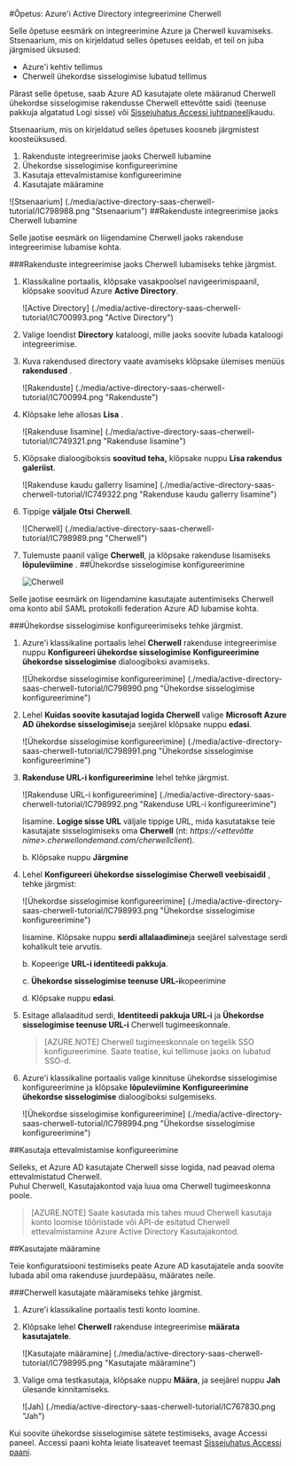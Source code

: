 <properties 
    pageTitle="Õpetus: Azure'i Active Directory integreerimine Cherwell | Microsoft Azure'i" 
    description="Saate teada, kuidas lubada ühekordse sisselogimise, automatiseeritud ettevalmistamise ja muud Azure Active Directory Cherwell abil!" 
    services="active-directory" 
    authors="jeevansd"  
    documentationCenter="na" 
    manager="femila"/>
<tags 
    ms.service="active-directory" 
    ms.devlang="na" 
    ms.topic="article" 
    ms.tgt_pltfrm="na" 
    ms.workload="identity" 
    ms.date="10/14/2016" 
    ms.author="jeedes" />

#<a name="tutorial-azure-active-directory-integration-with-cherwell"></a>Õpetus: Azure'i Active Directory integreerimine Cherwell

Selle õpetuse eesmärk on integreerimine Azure ja Cherwell kuvamiseks. Stsenaarium, mis on kirjeldatud selles õpetuses eeldab, et teil on juba järgmised üksused:

-   Azure'i kehtiv tellimus
-   Cherwell ühekordse sisselogimise lubatud tellimus

Pärast selle õpetuse, saab Azure AD kasutajate olete määranud Cherwell ühekordse sisselogimise rakendusse Cherwell ettevõtte saidi (teenuse pakkuja algatatud Logi sisse) või [Sissejuhatus Accessi juhtpaneeli](active-directory-saas-access-panel-introduction.md)kaudu.

Stsenaarium, mis on kirjeldatud selles õpetuses koosneb järgmistest koosteüksused.

1.  Rakenduste integreerimise jaoks Cherwell lubamine
2.  Ühekordse sisselogimise konfigureerimine
3.  Kasutaja ettevalmistamise konfigureerimine
4.  Kasutajate määramine

![Stsenaarium] (./media/active-directory-saas-cherwell-tutorial/IC798988.png "Stsenaarium")
##<a name="enabling-the-application-integration-for-cherwell"></a>Rakenduste integreerimise jaoks Cherwell lubamine

Selle jaotise eesmärk on liigendamine Cherwell jaoks rakenduse integreerimise lubamise kohta.

###<a name="to-enable-the-application-integration-for-cherwell-perform-the-following-steps"></a>Rakenduste integreerimise jaoks Cherwell lubamiseks tehke järgmist.

1.  Klassikaline portaalis, klõpsake vasakpoolsel navigeerimispaanil, klõpsake soovitud Azure **Active Directory**.

    ![Active Directory] (./media/active-directory-saas-cherwell-tutorial/IC700993.png "Active Directory")

2.  Valige loendist **Directory** kataloogi, mille jaoks soovite lubada kataloogi integreerimise.

3.  Kuva rakendused directory vaate avamiseks klõpsake ülemises menüüs **rakendused** .

    ![Rakenduste] (./media/active-directory-saas-cherwell-tutorial/IC700994.png "Rakenduste")

4.  Klõpsake lehe allosas **Lisa** .

    ![Rakenduse lisamine] (./media/active-directory-saas-cherwell-tutorial/IC749321.png "Rakenduse lisamine")

5.  Klõpsake dialoogiboksis **soovitud teha,** klõpsake nuppu **Lisa rakendus galeriist**.

    ![Rakenduse kaudu gallerry lisamine] (./media/active-directory-saas-cherwell-tutorial/IC749322.png "Rakenduse kaudu gallerry lisamine")

6.  Tippige **väljale Otsi** **Cherwell**.

    ![Cherwell] (./media/active-directory-saas-cherwell-tutorial/IC798989.png "Cherwell")

7.  Tulemuste paanil valige **Cherwell**, ja klõpsake rakenduse lisamiseks **lõpuleviimine** .
##<a name="configuring-single-sign-on"></a>Ühekordse sisselogimise konfigureerimine

    ![Cherwell](./media/active-directory-saas-cherwell-tutorial/IC798996.png "Cherwell")

Selle jaotise eesmärk on liigendamine kasutajate autentimiseks Cherwell oma konto abil SAML protokolli federation Azure AD lubamise kohta.

###<a name="to-configure-single-sign-on-perform-the-following-steps"></a>Ühekordse sisselogimise konfigureerimiseks tehke järgmist.

1.  Azure'i klassikaline portaalis lehel **Cherwell** rakenduse integreerimise nuppu **Konfigureeri ühekordse sisselogimise** **Konfigureerimine ühekordse sisselogimise** dialoogiboksi avamiseks.

    ![Ühekordse sisselogimise konfigureerimine] (./media/active-directory-saas-cherwell-tutorial/IC798990.png "Ühekordse sisselogimise konfigureerimine")

2.  Lehel **Kuidas soovite kasutajad logida Cherwell** valige **Microsoft Azure AD ühekordse sisselogimise**ja seejärel klõpsake nuppu **edasi**.

    ![Ühekordse sisselogimise konfigureerimine] (./media/active-directory-saas-cherwell-tutorial/IC798991.png "Ühekordse sisselogimise konfigureerimine")

3.  **Rakenduse URL-i konfigureerimine** lehel tehke järgmist.

    ![Rakenduse URL-i konfigureerimine] (./media/active-directory-saas-cherwell-tutorial/IC798992.png "Rakenduse URL-i konfigureerimine")

    lisamine.  **Logige sisse URL** väljale tippige URL, mida kasutatakse teie kasutajate sisselogimiseks oma **Cherwell** (nt: *https://\<ettevõtte nime\>.cherwellondemand.com/cherwellclient*).

    b.  Klõpsake nuppu **Järgmine**

4.  Lehel **Konfigureeri ühekordse sisselogimise Cherwell veebisaidil** , tehke järgmist:

    ![Ühekordse sisselogimise konfigureerimine] (./media/active-directory-saas-cherwell-tutorial/IC798993.png "Ühekordse sisselogimise konfigureerimine")

    lisamine.  Klõpsake nuppu **serdi allalaadimine**ja seejärel salvestage serdi kohalikult teie arvutis.

    b.  Kopeerige **URL-i identiteedi pakkuja**.

    c.  **Ühekordse sisselogimise teenuse URL-i**kopeerimine

    d.  Klõpsake nuppu **edasi**.

5.  Esitage allalaaditud serdi, **Identiteedi pakkuja URL-i** ja **Ühekordse sisselogimise teenuse URL-i** Cherwell tugimeeskonnale.

    >[AZURE.NOTE] Cherwell tugimeeskonnale on tegelik SSO konfigureerimine.
Saate teatise, kui tellimuse jaoks on lubatud SSO-d.

6.  Azure'i klassikaline portaalis valige kinnituse ühekordse sisselogimise konfigureerimine ja klõpsake **lõpuleviimine** **Konfigureerimine ühekordse sisselogimise** dialoogiboksi sulgemiseks.

    ![Ühekordse sisselogimise konfigureerimine] (./media/active-directory-saas-cherwell-tutorial/IC798994.png "Ühekordse sisselogimise konfigureerimine")

##<a name="configuring-user-provisioning"></a>Kasutaja ettevalmistamise konfigureerimine

Selleks, et Azure AD kasutajate Cherwell sisse logida, nad peavad olema ettevalmistatud Cherwell.  
Puhul Cherwell, Kasutajakontod vaja luua oma Cherwell tugimeeskonna poole.

>[AZURE.NOTE] Saate kasutada mis tahes muud Cherwell kasutaja konto loomise tööriistade või API-de esitatud Cherwell ettevalmistamine Azure Active Directory Kasutajakontod.

##<a name="assigning-users"></a>Kasutajate määramine

Teie konfiguratsiooni testimiseks peate Azure AD kasutajatele anda soovite lubada abil oma rakenduse juurdepääsu, määrates neile.

###<a name="to-assign-users-to-cherwell-perform-the-following-steps"></a>Cherwell kasutajate määramiseks tehke järgmist.

1.  Azure'i klassikaline portaalis testi konto loomine.

2.  Klõpsake lehel **Cherwell** rakenduse integreerimise **määrata kasutajatele**.

    ![Kasutajate määramine] (./media/active-directory-saas-cherwell-tutorial/IC798995.png "Kasutajate määramine")

3.  Valige oma testkasutaja, klõpsake nuppu **Määra**, ja seejärel nuppu **Jah** ülesande kinnitamiseks.

    ![Jah] (./media/active-directory-saas-cherwell-tutorial/IC767830.png "Jah")

Kui soovite ühekordse sisselogimise sätete testimiseks, avage Accessi paneel. Accessi paani kohta leiate lisateavet teemast [Sissejuhatus Accessi paani](active-directory-saas-access-panel-introduction.md).

